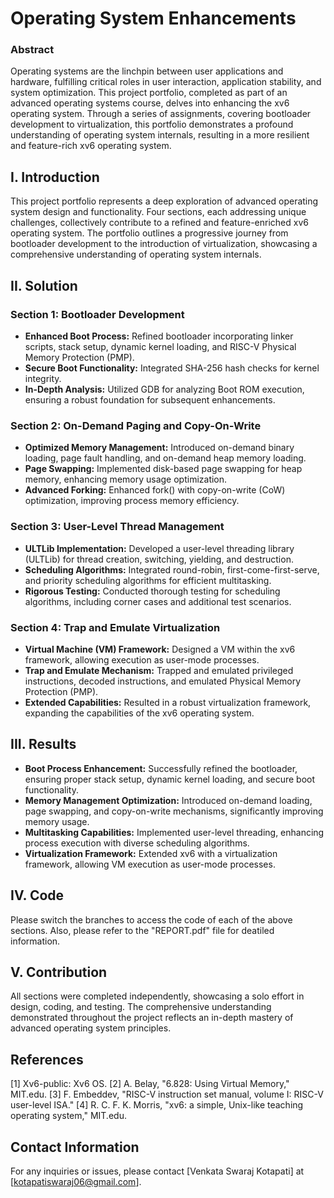 # Operating System Enhancements 

### Abstract
Operating systems are the linchpin between user applications and hardware, fulfilling critical roles in user interaction, application stability, and system optimization. This project portfolio, completed as part of an advanced operating systems course, delves into enhancing the xv6 operating system. Through a series of assignments, covering bootloader development to virtualization, this portfolio demonstrates a profound understanding of operating system internals, resulting in a more resilient and feature-rich xv6 operating system.

## I. Introduction
This project portfolio represents a deep exploration of advanced operating system design and functionality. Four sections, each addressing unique challenges, collectively contribute to a refined and feature-enriched xv6 operating system. The portfolio outlines a progressive journey from bootloader development to the introduction of virtualization, showcasing a comprehensive understanding of operating system internals.

## II. Solution
### Section 1: Bootloader Development
- **Enhanced Boot Process:** Refined bootloader incorporating linker scripts, stack setup, dynamic kernel loading, and RISC-V Physical Memory Protection (PMP).
- **Secure Boot Functionality:** Integrated SHA-256 hash checks for kernel integrity.
- **In-Depth Analysis:** Utilized GDB for analyzing Boot ROM execution, ensuring a robust foundation for subsequent enhancements.

### Section 2: On-Demand Paging and Copy-On-Write
- **Optimized Memory Management:** Introduced on-demand binary loading, page fault handling, and on-demand heap memory loading.
- **Page Swapping:** Implemented disk-based page swapping for heap memory, enhancing memory usage optimization.
- **Advanced Forking:** Enhanced fork() with copy-on-write (CoW) optimization, improving process memory efficiency.

### Section 3: User-Level Thread Management
- **ULTLib Implementation:** Developed a user-level threading library (ULTLib) for thread creation, switching, yielding, and destruction.
- **Scheduling Algorithms:** Integrated round-robin, first-come-first-serve, and priority scheduling algorithms for efficient multitasking.
- **Rigorous Testing:** Conducted thorough testing for scheduling algorithms, including corner cases and additional test scenarios.

### Section 4: Trap and Emulate Virtualization
- **Virtual Machine (VM) Framework:** Designed a VM within the xv6 framework, allowing execution as user-mode processes.
- **Trap and Emulate Mechanism:** Trapped and emulated privileged instructions, decoded instructions, and emulated Physical Memory Protection (PMP).
- **Extended Capabilities:** Resulted in a robust virtualization framework, expanding the capabilities of the xv6 operating system.

## III. Results
- **Boot Process Enhancement:** Successfully refined the bootloader, ensuring proper stack setup, dynamic kernel loading, and secure boot functionality.
- **Memory Management Optimization:** Introduced on-demand loading, page swapping, and copy-on-write mechanisms, significantly improving memory usage.
- **Multitasking Capabilities:** Implemented user-level threading, enhancing process execution with diverse scheduling algorithms.
- **Virtualization Framework:** Extended xv6 with a virtualization framework, allowing VM execution as user-mode processes.

## IV. Code
Please switch the branches to access the code of each of the above sections. Also, please refer to the "REPORT.pdf" file for deatiled information.

## V. Contribution
All sections were completed independently, showcasing a solo effort in design, coding, and testing. The comprehensive understanding demonstrated throughout the project reflects an in-depth mastery of advanced operating system principles.

## References
[1] Xv6-public: Xv6 OS.
[2] A. Belay, "6.828: Using Virtual Memory," MIT.edu.
[3] F. Embeddev, "RISC-V instruction set manual, volume I: RISC-V user-level ISA."
[4] R. C. F. K. Morris, "xv6: a simple, Unix-like teaching operating system," MIT.edu.

## Contact Information
For any inquiries or issues, please contact [Venkata Swaraj Kotapati] at [kotapatiswaraj06@gmail.com].
